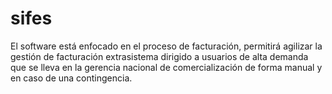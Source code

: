 # sifes
El software está enfocado en el proceso de facturación, permitirá agilizar la gestión de facturación extrasistema dirigido a usuarios de alta demanda que se lleva en la gerencia nacional de comercialización de forma manual y en caso de una contingencia.
